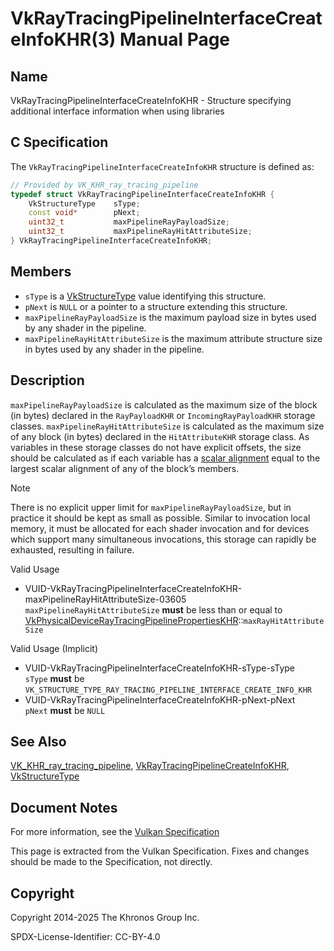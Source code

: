 # VkRayTracingPipelineInterfaceCreateInfoKHR(3) Manual Page

## Name

VkRayTracingPipelineInterfaceCreateInfoKHR - Structure specifying additional interface information when using libraries



## [](#_c_specification)C Specification

The `VkRayTracingPipelineInterfaceCreateInfoKHR` structure is defined as:

```c++
// Provided by VK_KHR_ray_tracing_pipeline
typedef struct VkRayTracingPipelineInterfaceCreateInfoKHR {
    VkStructureType    sType;
    const void*        pNext;
    uint32_t           maxPipelineRayPayloadSize;
    uint32_t           maxPipelineRayHitAttributeSize;
} VkRayTracingPipelineInterfaceCreateInfoKHR;
```

## [](#_members)Members

- `sType` is a [VkStructureType](https://registry.khronos.org/vulkan/specs/latest/man/html/VkStructureType.html) value identifying this structure.
- `pNext` is `NULL` or a pointer to a structure extending this structure.
- `maxPipelineRayPayloadSize` is the maximum payload size in bytes used by any shader in the pipeline.
- `maxPipelineRayHitAttributeSize` is the maximum attribute structure size in bytes used by any shader in the pipeline.

## [](#_description)Description

`maxPipelineRayPayloadSize` is calculated as the maximum size of the block (in bytes) declared in the `RayPayloadKHR` or `IncomingRayPayloadKHR` storage classes. `maxPipelineRayHitAttributeSize` is calculated as the maximum size of any block (in bytes) declared in the `HitAttributeKHR` storage class. As variables in these storage classes do not have explicit offsets, the size should be calculated as if each variable has a [scalar alignment](https://registry.khronos.org/vulkan/specs/latest/html/vkspec.html#interfaces-alignment-requirements) equal to the largest scalar alignment of any of the block’s members.

Note

There is no explicit upper limit for `maxPipelineRayPayloadSize`, but in practice it should be kept as small as possible. Similar to invocation local memory, it must be allocated for each shader invocation and for devices which support many simultaneous invocations, this storage can rapidly be exhausted, resulting in failure.

Valid Usage

- [](#VUID-VkRayTracingPipelineInterfaceCreateInfoKHR-maxPipelineRayHitAttributeSize-03605)VUID-VkRayTracingPipelineInterfaceCreateInfoKHR-maxPipelineRayHitAttributeSize-03605  
  `maxPipelineRayHitAttributeSize` **must** be less than or equal to [VkPhysicalDeviceRayTracingPipelinePropertiesKHR](https://registry.khronos.org/vulkan/specs/latest/man/html/VkPhysicalDeviceRayTracingPipelinePropertiesKHR.html)::`maxRayHitAttributeSize`

Valid Usage (Implicit)

- [](#VUID-VkRayTracingPipelineInterfaceCreateInfoKHR-sType-sType)VUID-VkRayTracingPipelineInterfaceCreateInfoKHR-sType-sType  
  `sType` **must** be `VK_STRUCTURE_TYPE_RAY_TRACING_PIPELINE_INTERFACE_CREATE_INFO_KHR`
- [](#VUID-VkRayTracingPipelineInterfaceCreateInfoKHR-pNext-pNext)VUID-VkRayTracingPipelineInterfaceCreateInfoKHR-pNext-pNext  
  `pNext` **must** be `NULL`

## [](#_see_also)See Also

[VK\_KHR\_ray\_tracing\_pipeline](https://registry.khronos.org/vulkan/specs/latest/man/html/VK_KHR_ray_tracing_pipeline.html), [VkRayTracingPipelineCreateInfoKHR](https://registry.khronos.org/vulkan/specs/latest/man/html/VkRayTracingPipelineCreateInfoKHR.html), [VkStructureType](https://registry.khronos.org/vulkan/specs/latest/man/html/VkStructureType.html)

## [](#_document_notes)Document Notes

For more information, see the [Vulkan Specification](https://registry.khronos.org/vulkan/specs/latest/html/vkspec.html#VkRayTracingPipelineInterfaceCreateInfoKHR)

This page is extracted from the Vulkan Specification. Fixes and changes should be made to the Specification, not directly.

## [](#_copyright)Copyright

Copyright 2014-2025 The Khronos Group Inc.

SPDX-License-Identifier: CC-BY-4.0